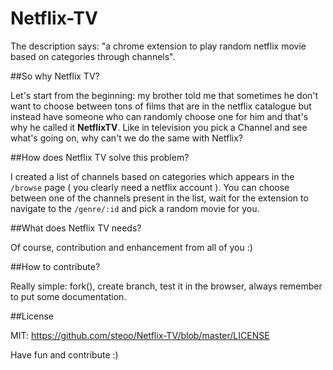 # Netflix-TV
The description says: "a chrome extension to play random netflix movie based on categories through channels".

##So why Netflix TV?

Let's start from the beginning: my brother told me that sometimes he don't want to choose between tons of films that are in the netflix catalogue
 but instead have someone who can randomly choose one for him and that's why he called it **NetflixTV**.
 Like in television you pick a Channel and see what's going on, why can't we do the same with Netflix?


##How does Netflix TV solve this problem?

I created a list of channels based on categories which appears in the `/browse` page ( you clearly need a netflix account ).
You can choose between one of the channels present in the list, wait for the extension to navigate to the `/genre/:id` and pick a random movie for you.


##What does Netflix TV needs?

Of course, contribution and enhancement from all of you :)

##How to contribute?

Really simple: fork(), create branch, test it in the browser, always remember to put some documentation.

##License

MIT: https://github.com/steoo/Netflix-TV/blob/master/LICENSE

Have fun and contribute :)
